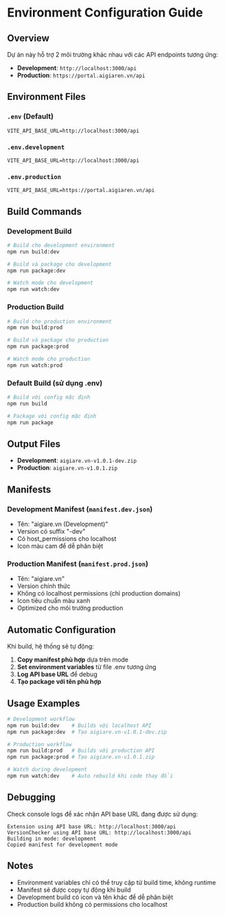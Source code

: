# Environment Configuration Guide

## Overview

Dự án này hỗ trợ 2 môi trường khác nhau với các API endpoints tương ứng:

- **Development**: `http://localhost:3000/api`
- **Production**: `https://portal.aigiaren.vn/api`

## Environment Files

### `.env` (Default)

```
VITE_API_BASE_URL=http://localhost:3000/api
```

### `.env.development`

```
VITE_API_BASE_URL=http://localhost:3000/api
```

### `.env.production`

```
VITE_API_BASE_URL=https://portal.aigiaren.vn/api
```

## Build Commands

### Development Build

```bash
# Build cho development environment
npm run build:dev

# Build và package cho development
npm run package:dev

# Watch mode cho development
npm run watch:dev
```

### Production Build

```bash
# Build cho production environment
npm run build:prod

# Build và package cho production
npm run package:prod

# Watch mode cho production
npm run watch:prod
```

### Default Build (sử dụng .env)

```bash
# Build với config mặc định
npm run build

# Package với config mặc định
npm run package
```

## Output Files

- **Development**: `aigiare.vn-v1.0.1-dev.zip`
- **Production**: `aigiare.vn-v1.0.1.zip`

## Manifests

### Development Manifest (`manifest.dev.json`)

- Tên: "aigiare.vn (Development)"
- Version có suffix "-dev"
- Có host_permissions cho localhost
- Icon màu cam để dễ phân biệt

### Production Manifest (`manifest.prod.json`)

- Tên: "aigiare.vn"
- Version chính thức
- Không có localhost permissions (chỉ production domains)
- Icon tiêu chuẩn màu xanh
- Optimized cho môi trường production

## Automatic Configuration

Khi build, hệ thống sẽ tự động:

1. **Copy manifest phù hợp** dựa trên mode
2. **Set environment variables** từ file .env tương ứng
3. **Log API base URL** để debug
4. **Tạo package với tên phù hợp**

## Usage Examples

```bash
# Development workflow
npm run build:dev    # Builds với localhost API
npm run package:dev  # Tạo aigiare.vn-v1.0.1-dev.zip

# Production workflow
npm run build:prod   # Builds với production API
npm run package:prod # Tạo aigiare.vn-v1.0.1.zip

# Watch during development
npm run watch:dev    # Auto rebuild khi code thay đổi
```

## Debugging

Check console logs để xác nhận API base URL đang được sử dụng:

```
Extension using API base URL: http://localhost:3000/api
VersionChecker using API base URL: http://localhost:3000/api
Building in mode: development
Copied manifest for development mode
```

## Notes

- Environment variables chỉ có thể truy cập từ build time, không runtime
- Manifest sẽ được copy tự động khi build
- Development build có icon và tên khác để dễ phân biệt
- Production build không có permissions cho localhost
